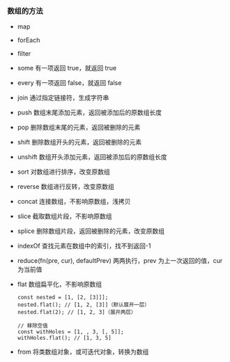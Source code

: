### 数组的方法

- map
- forEach
- filter
- some 有一项返回 true，就返回 true
- every 有一项返回 false，就返回 false
- join 通过指定链接符，生成字符串
- push 数组末尾添加元素，返回被添加后的原数组长度
- pop 删除数组末尾的元素，返回被删除的元素
- shift 删除数组开头的元素，返回被删除的元素
- unshift 数组开头添加元素，返回被添加后的原数组长度
- sort 对数组进行排序，改变原数组
- reverse 数组进行反转，改变原数组
- concat 连接数组，不影响原数组，浅拷贝
- slice 截取数组片段，不影响原数组
- splice 删除数组片段，返回被删除的元素，改变原数组
- indexOf 查找元素在数组中的索引，找不到返回-1
- reduce(fn(pre, cur), defaultPrev) 两两执行，prev 为上一次返回的值，cur 为当前值
- flat 数组扁平化，不影响原数组

  ```
  const nested = [1, [2, [3]]];
  nested.flat(); // [1, 2, [3]]（默认展开一层）
  nested.flat(2); // [1, 2, 3]（展开两层）

  // 移除空值
  const withHoles = [1, , 3, [, 5]];
  withHoles.flat(); // [1, 3, 5]
  ```

- from 将类数组对象，或可迭代对象，转换为数组
